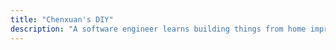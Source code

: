 ```yaml
---
title: "Chenxuan's DIY"
description: "A software engineer learns building things from home improvement projects"
---
```

